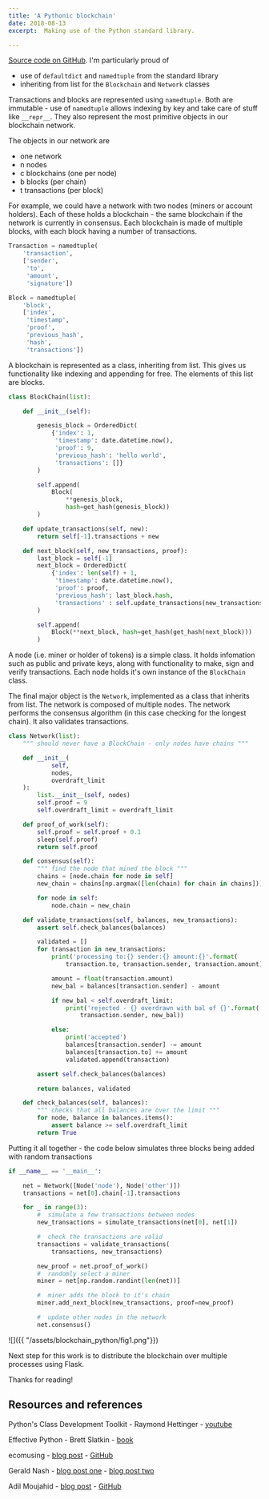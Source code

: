 ```yaml
---
title: 'A Pythonic blockchain'
date: 2018-08-13
excerpt:  Making use of the Python standard library.

---
```


[Source code on GitHub](https://github.com/ADGEfficiency/blockchain).  I'm particularly proud of

- use of `defaultdict` and `namedtuple` from the standard library
- inheriting from list for the `Blockchain` and `Network` classes

Transactions and blocks are represented using `namedtuple`.  Both are immutable - use of `namedtuple` allows indexing by key and take care of stuff like `__repr__`.  They also represent the most primitive objects in our blockchain network.

The objects in our network are

- one network
- n nodes 
- c blockchains (one per node)
- b blocks (per chain)
- t transactions (per block)

For example, we could have a network with two nodes (miners or account holders).  Each of these holds a blockchain - the same blockchain if the network is currently in consensus.  Each blockchain is made of multiple blocks, with each block having a number of transactions.

```python
Transaction = namedtuple(
    'transaction',
    ['sender',
     'to',
     'amount',
     'signature'])

Block = namedtuple(
    'block',
    ['index',
     'timestamp',
     'proof',
     'previous_hash',
     'hash',
     'transactions'])
```

A blockchain is represented as a class, inheriting from list.  This gives us functionality like indexing and appending for free.  The elements of this list are blocks.  

```python
class BlockChain(list):

    def __init__(self):

        genesis_block = OrderedDict(
            {'index': 1,
             'timestamp': date.datetime.now(),
             'proof': 9,
             'previous_hash': 'hello world',
             'transactions': []}
        )

        self.append(
            Block(
                **genesis_block,
                hash=get_hash(genesis_block))
        )

    def update_transactions(self, new):
        return self[-1].transactions + new

    def next_block(self, new_transactions, proof):
        last_block = self[-1]
        next_block = OrderedDict(
            {'index': len(self) + 1,
             'timestamp': date.datetime.now(),
             'proof': proof,
             'previous_hash': last_block.hash,
             'transactions' : self.update_transactions(new_transactions)}
        )

        self.append(
            Block(**next_block, hash=get_hash(get_hash(next_block)))
        )
```

A node (i.e. miner or holder of tokens) is a simple class.  It holds infomation such as public and private keys, along with functionality to make, sign and verify transactions.  Each node holds it's own instance of the `BlockChain` class.

The final major object is the `Network`, implemented as a class that inherits from list.  The network is composed of multiple nodes.  The network performs the consensus algorithm (in this case checking for the longest chain).  It also validates transactions.

```python
class Network(list):
    """ should never have a BlockChain - only nodes have chains """

    def __init__(
            self,
            nodes,
            overdraft_limit
    ):
        list.__init__(self, nodes)
        self.proof = 9
        self.overdraft_limit = overdraft_limit

    def proof_of_work(self):
        self.proof = self.proof + 0.1
        sleep(self.proof)
        return self.proof

    def consensus(self):
        """ find the node that mined the block """
        chains = [node.chain for node in self]
        new_chain = chains[np.argmax([len(chain) for chain in chains])]

        for node in self:
            node.chain = new_chain

    def validate_transactions(self, balances, new_transactions):
        assert self.check_balances(balances)

        validated = []
        for transaction in new_transactions:
            print('processing to:{} sender:{} amount:{}'.format(
                transaction.to, transaction.sender, transaction.amount))

            amount = float(transaction.amount)
            new_bal = balances[transaction.sender] - amount

            if new_bal < self.overdraft_limit:
                print('rejected - {} overdrawn with bal of {}'.format(
                    transaction.sender, new_bal))

            else:
                print('accepted')
                balances[transaction.sender] -= amount
                balances[transaction.to] += amount
                validated.append(transaction)

        assert self.check_balances(balances)

        return balances, validated

    def check_balances(self, balances):
        """ checks that all balances are over the limit """
        for node, balance in balances.items():
            assert balance >= self.overdraft_limit
        return True
```

Putting it all together - the code below simulates three blocks being added with random transactions

```python
if __name__ == '__main__':

    net = Network([Node('node'), Node('other')])
    transactions = net[0].chain[-1].transactions

    for _ in range(3):
        #  simulate a few transactions between nodes
        new_transactions = simulate_transactions(net[0], net[1])

        #  check the transactions are valid
        transactions = validate_transactions(
            transactions, new_transactions)

        new_proof = net.proof_of_work()
        #  randomly select a miner
        miner = net[np.random.randint(len(net))]

        #  miner adds the block to it's chain
        miner.add_next_block(new_transactions, proof=new_proof)

        #  update other nodes in the network
        net.consensus()
```

![]({{ "/assets/blockchain_python/fig1.png"}}) 

Next step for this work is to distribute the blockchain over multiple processes using Flask.

Thanks for reading!

## Resources and references

Python's Class Development Toolkit - Raymond Hettinger - [youtube](https://www.youtube.com/watch?v=HTLu2DFOdTg)

Effective Python - Brett Slatkin  - [book](https://www.amazon.co.uk/Effective-Python-Specific-Software-Development/dp/0134034287)

ecomusing - [blog post](http://ecomunsing.com/build-your-own-blockchain) - [GitHub](https://github.com/emunsing/tutorials/blob/master/BuildYourOwnBlockchain.ipynb)

Gerald Nash - [blog post one](https://medium.com/crypto-currently/lets-build-the-tiniest-blockchain-e70965a248b) - [blog post two](https://medium.com/crypto-currently/lets-make-the-tiniest-blockchain-bigger-ac360a328f4d)

Adil Moujahid - [blog post](http://adilmoujahid.com/posts/2018/03/intro-blockchain-bitcoin-python/) - [GitHub](https://github.com/adilmoujahid/blockchain-python-tutorial)
